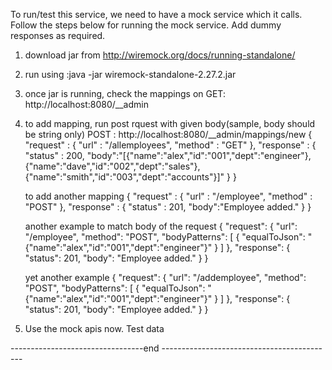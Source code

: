 To run/test this service, we need to have a mock service which it calls.
Follow the steps below for running the mock service. Add dummy responses as required.

1. download jar from http://wiremock.org/docs/running-standalone/
2. run using :java -jar wiremock-standalone-2.27.2.jar
3. once jar is running, check the mappings on GET: http://localhost:8080/__admin
4. to add mapping, run post rquest with given body(sample, body should be string only)
   POST : http://localhost:8080/__admin/mappings/new
	{
    "request" :
    {
        "url" : "/allemployees",
        "method" : "GET"
    },
    "response" :
    {
        "status" : 200,
        "body":"[{\"name\":\"alex\",\"id\":\"001\",\"dept\":\"engineer\"},{\"name\":\"dave\",\"id\":\"002\",\"dept\":\"sales\"},{\"name\":\"smith\",\"id\":\"003\",\"dept\":\"accounts\"}]"
    }
	}
	
	
	to add another mapping
	{
    "request" :
    {
        "url" : "/employee",
        "method" : "POST"
    },
    "response" :
    {
        "status" : 201,
        "body":"Employee added."
    }
	}
	
	
	another example to match body of the request
	{
    "request": {
        "url": "/employee",
        "method": "POST",
        "bodyPatterns": [
            {
                "equalToJson": "{\"name\":\"alex\",\"id\":\"001\",\"dept\":\"engineer\"}"
            }
        ]
    },
    "response": {
        "status": 201,
        "body": "Employee added."
    }
	}
	
	
	yet another example
	{
    "request": {
        "url": "/addemployee",
        "method": "POST",
        "bodyPatterns": [
            {
                "equalToJson": "{\"name\":\"alex\",\"id\":\"001\",\"dept\":\"engineer\"}"
            }
        ]
    },
    "response": {
        "status": 201,
        "body": "Employee added."
    }
}
	
5. Use the mock apis now.
   Test data

---------------------------------end -------------------------------------------